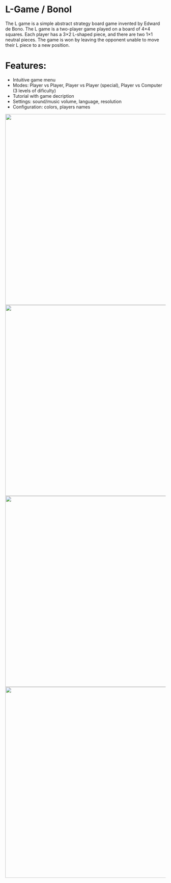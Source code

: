 # L-Game / Bonol

The L game is a simple abstract strategy board game invented by Edward de Bono. The L game is a two-player game played on a board of 4×4 squares. Each player has a 3×2 L-shaped piece, and there are two 1×1 neutral pieces. The game is won by leaving the opponent unable to move their L piece to a new position.

# Features:
 * Intuitive game menu
 * Modes: Player vs Player, Player vs Player (special), Player vs Computer (3 levels of dificulty)
 * Tutorial with game decription
 * Settings: sound/music volume, language, resolution
 * Configuration: colors, players names

<img width="600" src="https://github.com/andreihaivas6/L-Game-Bonol/blob/master/bonol/q1.png">

<img width="600" src="https://github.com/andreihaivas6/L-Game-Bonol/blob/master/bonol/q4.png">

<img width="600" src="https://github.com/andreihaivas6/L-Game-Bonol/blob/master/bonol/q2.png">

<img width="600" src="https://github.com/andreihaivas6/L-Game-Bonol/blob/master/bonol/q3.png">



